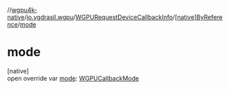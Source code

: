 //[wgpu4k-native](../../../../index.md)/[io.ygdrasil.wgpu](../../index.md)/[WGPURequestDeviceCallbackInfo](../index.md)/[[native]ByReference](index.md)/[mode](mode.md)

# mode

[native]\
open override var [mode](mode.md): [WGPUCallbackMode](../../-w-g-p-u-callback-mode/index.md)